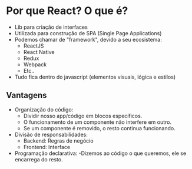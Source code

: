 # Por que React? O que é?

- Lib para criação de interfaces
- Utilizada para construção de SPA (Single Page Applications)
- Podemos chamar de "framework", devido a seu ecosistema:
  - ReactJS
  - React Native
  - Redux
  - Webpack
  - Etc..
- Tudo fica dentro do javascript (elementos visuais, lógica e estilos)

## Vantagens

- Organização do código:
  - Dividir nosso app/código em blocos específicos.
  - O funcionamento de um componente não interfere em outro.
  - Se um componente é removido, o resto continua funcionando.
- Divisão de responsabilidades:
  - Backend: Regras de negócio
  - Frontend: Interface
- Programação declarativa:
  -Dizemos ao código o que queremos, ele se encarrega do resto.
